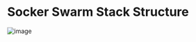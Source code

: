 # Socker Swarm Stack Structure

![image](https://github.com/arianariamehr/docker-swarm-stack-sample/assets/130653489/93c52077-f768-46df-8155-7058d855eeff)
